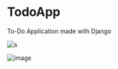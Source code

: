 # TodoApp
To-Do Application made with Django

![s](https://user-images.githubusercontent.com/64016811/153023056-63d70bc0-3f75-4ed0-a89c-9ef6f1155651.jpg)

![image](https://user-images.githubusercontent.com/64016811/153023195-de72cf77-aa6a-46c7-9406-7bef14cbfea6.png)


